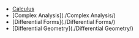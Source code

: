 - [Calculus](./Calculus/)
- [Complex Analysis](./Complex Analysis/)
- [Differential Forms](./Differential Forms/)
- [Differential Geometry](./Differential Geometry/)